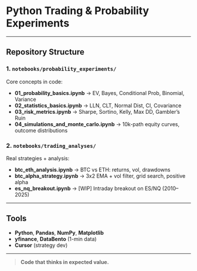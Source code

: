 # Python Trading & Probability Experiments

---

## Repository Structure

### 1. `notebooks/probability_experiments/`
Core concepts in code:
- **01_probability_basics.ipynb** → EV, Bayes, Conditional Prob, Binomial, Variance
- **02_statistics_basics.ipynb** → LLN, CLT, Normal Dist, CI, Covariance
- **03_risk_metrics.ipynb** → Sharpe, Sortino, Kelly, Max DD, Gambler’s Ruin
- **04_simulations_and_monte_carlo.ipynb** → 10k-path equity curves, outcome distributions

### 2. `notebooks/trading_analyses/`
Real strategies + analysis:
- **btc_eth_analysis.ipynb** → BTC vs ETH: returns, vol, drawdowns
- **btc_alpha_strategy.ipynb** → 3x2 EMA + vol filter, grid search, positive alpha
- **es_nq_breakout.ipynb** → [WIP] Intraday breakout on ES/NQ (2010–2025)

---

## Tools
- **Python**, **Pandas**, **NumPy**, **Matplotlib**
- **yfinance**, **DataBento** (1-min data)
- **Cursor** (strategy dev)

---

> **Code that thinks in expected value.**
